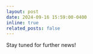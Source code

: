 ```yaml
---
layout: post
date: 2024-09-16 15:59:00-0400
inline: true
related_posts: false
---
```


Stay tuned for further news!
